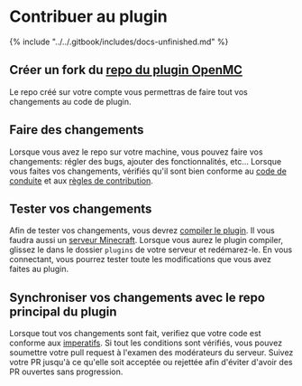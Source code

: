 # Contribuer au plugin

{% include "../../.gitbook/includes/docs-unfinished.md" %}

## Créer un fork du [repo du plugin **OpenMC**](https://github.com/ServerOpenMC/PluginV2)

Le repo créé sur votre compte vous permettras de faire tout vos changements au code de plugin.

## Faire des changements

Lorsque vous avez le repo sur votre machine, vous pouvez faire vos changements: régler des bugs, ajouter des fonctionnalités, etc...
Lorsque vous faites vos changements, vérifiés qu'il sont bien conforme au
[code de conduite](https://github.com/ServerOpenMC/PluginV2/blob/master/CODE_OF_CONDUCT.md)
et aux [règles de contribution](https://github.com/ServerOpenMC/PluginV2/blob/master/CONTRIBUTING.md).

## Tester vos changements

Afin de tester vos changements, vous devrez [compiler le plugin](build.md). Il vous faudra aussi un [serveur Minecraft](../install.md).
Lorsque vous aurez le plugin compiler, glissez le dans le dossier `plugins` de votre serveur et redémarez-le.
En vous connectant, vous pourrez tester toute les modifications que vous avez faites au plugin.

## Synchroniser vos changements avec le repo principal du plugin

Lorsque tout vos changements sont fait, verifiez que votre code est conforme aux [imperatifs](imperatifs.md).
Si tout les conditions sont vérifiés, vous pouvez soumettre votre pull request à l'examen des modérateurs du serveur.
Suivez votre PR jusqu'à ce qu'elle soit acceptée ou rejettée afin d'éviter d'avoir des PR ouvertes sans progression.

